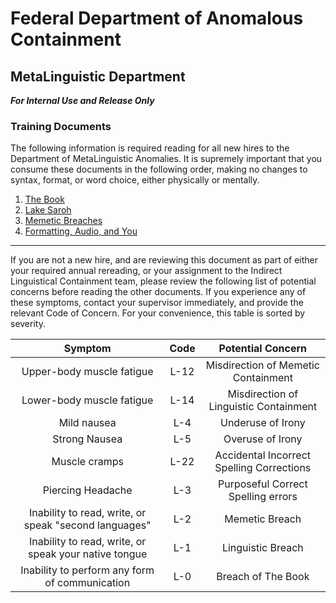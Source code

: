 # Federal Department of Anomalous Containment
## MetaLinguistic Department

***For Internal Use and Release Only***

### Training Documents

The following information is required reading for all new hires to the Department of MetaLinguistic Anomalies. It is supremely important that you consume these documents in the following order, making no changes to syntax, format, or word choice, either physically or mentally.

1. [The Book](TheBook.md)
2. [Lake Saroh](SorrowLake.md)
3. [Memetic Breaches](Interview.md)
4. [Formatting, Audio, and You](FLStudioPro.md)

---

If you are not a new hire, and are reviewing this document as part of either your required annual rereading, or your assignment to the Indirect Linguistical Containment team, please review the following list of potential concerns before reading the other documents. If you experience any of these symptoms, contact your supervisor immediately, and provide the relevant Code of Concern. For your convenience, this table is sorted by severity.

| Symptom   | Code  | Potential Concern |
|:---------:|:-----:|:-----------------:|
| Upper-body muscle fatigue | L-12 | Misdirection of Memetic Containment |
| Lower-body muscle fatigue | L-14 | Misdirection of Linguistic Containment |
| Mild nausea | L-4 | Underuse of Irony |
| Strong Nausea | L-5 | Overuse of Irony |
| Muscle cramps | L-22 | Accidental Incorrect Spelling Corrections |
| Piercing Headache | L-3 | Purposeful Correct Spelling errors |
| Inability to read, write, or speak "second languages" | L-2 | Memetic Breach |
| Inability to read, write, or speak your native tongue | L-1 | Linguistic Breach |
| Inability to perform any form of communication | L-0 | Breach of The Book |